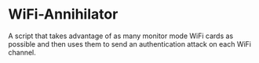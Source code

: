 # WiFi-Annihilator
A script that takes advantage of as many monitor mode WiFi cards as possible and then uses them to send an authentication attack on each WiFi channel.
